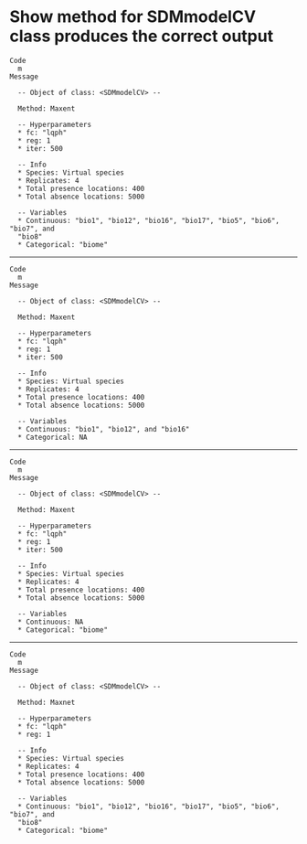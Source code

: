 # Show method for SDMmodelCV class produces the correct output

    Code
      m
    Message
      
      -- Object of class: <SDMmodelCV> --
      
      Method: Maxent
      
      -- Hyperparameters 
      * fc: "lqph"
      * reg: 1
      * iter: 500
      
      -- Info 
      * Species: Virtual species
      * Replicates: 4
      * Total presence locations: 400
      * Total absence locations: 5000
      
      -- Variables 
      * Continuous: "bio1", "bio12", "bio16", "bio17", "bio5", "bio6", "bio7", and
      "bio8"
      * Categorical: "biome"

---

    Code
      m
    Message
      
      -- Object of class: <SDMmodelCV> --
      
      Method: Maxent
      
      -- Hyperparameters 
      * fc: "lqph"
      * reg: 1
      * iter: 500
      
      -- Info 
      * Species: Virtual species
      * Replicates: 4
      * Total presence locations: 400
      * Total absence locations: 5000
      
      -- Variables 
      * Continuous: "bio1", "bio12", and "bio16"
      * Categorical: NA

---

    Code
      m
    Message
      
      -- Object of class: <SDMmodelCV> --
      
      Method: Maxent
      
      -- Hyperparameters 
      * fc: "lqph"
      * reg: 1
      * iter: 500
      
      -- Info 
      * Species: Virtual species
      * Replicates: 4
      * Total presence locations: 400
      * Total absence locations: 5000
      
      -- Variables 
      * Continuous: NA
      * Categorical: "biome"

---

    Code
      m
    Message
      
      -- Object of class: <SDMmodelCV> --
      
      Method: Maxnet
      
      -- Hyperparameters 
      * fc: "lqph"
      * reg: 1
      
      -- Info 
      * Species: Virtual species
      * Replicates: 4
      * Total presence locations: 400
      * Total absence locations: 5000
      
      -- Variables 
      * Continuous: "bio1", "bio12", "bio16", "bio17", "bio5", "bio6", "bio7", and
      "bio8"
      * Categorical: "biome"

